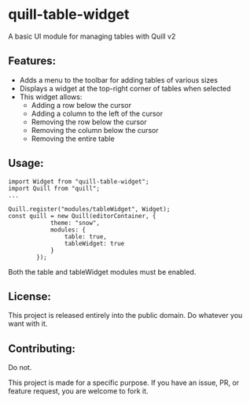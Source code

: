 # quill-table-widget
A basic UI module for managing tables with Quill v2

## Features:

 - Adds a menu to the toolbar for adding tables of various sizes
 - Displays a widget at the top-right corner of tables when selected
 - This widget allows:
   - Adding a row below the cursor
   - Adding a column to the left of the cursor
   - Removing the row below the cursor
   - Removing the column below the cursor
   - Removing the entire table

## Usage:
```
import Widget from "quill-table-widget";
import Quill from "quill";
...

Quill.register("modules/tableWidget", Widget);
const quill = new Quill(editorContainer, {
			theme: "snow",
			modules: {
				table: true,
				tableWidget: true
			}
		});
```
Both the table and tableWidget modules must be enabled.

## License:
This project is released entirely into the public domain. Do whatever you want with it.

## Contributing:
Do not.

This project is made for a specific purpose. If you have an issue, PR, or feature request, you are welcome to fork it.
